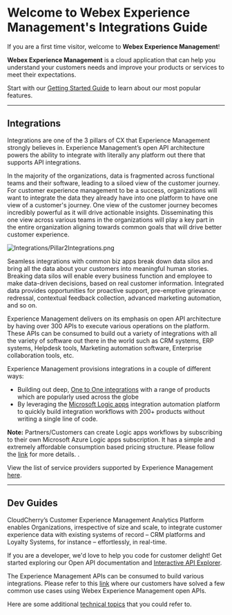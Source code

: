 # Welcome to Webex Experience Management's Integrations Guide

If you are a first time visitor, welcome to **Webex Experience Management**!

**Webex Experience Management** is a cloud application that can help you understand your customers needs and improve your products or services to meet their expectations.

Start with our [Getting Started Guide](https://cloudcherry.com/docs/user/getting-started/) to learn about our most popular features.

******

## Integrations

Integrations are one of the 3 pillars of CX that Experience Management strongly believes in. Experience Management’s open API architecture powers the ability to integrate with literally any platform out there that supports API integrations.

In the majority of the organizations, data is fragmented across functional teams and their software, leading to a siloed view of the customer journey. For customer experience management to be a success, organizations will want to integrate the data they already have into one platform to have one view of a customer's journey. One view of the customer journey becomes incredibly powerful as it will drive actionable insights. Disseminating this one view across various teams in the organizations will play a key part in the entire organization aligning towards common goals that will drive better customer experience.

![Integrations/Pillar2Integrations.png](https://cloudcherry.com/docs/Integrations/Pillar2Integrations.png)

Seamless integrations with common biz apps break down data silos and bring all the data about your customers into meaningful human stories. Breaking data silos will enable every business function and employee to make data-driven decisions, based on real customer information. Integrated data provides opportunities for proactive support, pre-emptive grievance redressal, contextual feedback collection, advanced marketing automation, and so on.

Experience Management delivers on its emphasis on open API architecture by having over 300 APIs to execute various operations on the platform. These APIs can be consumed to build out a variety of integrations with all the variety of software out there in the world such as CRM systems, ERP systems, Helpdesk tools, Marketing automation software, Enterprise collaboration tools, etc.

Experience Management provisions integrations in a couple of different ways:

* Building out deep, [One to One integrations](https://cloudcherry.com/docs/integrationscontent/) with a range of products which are popularly used across the globe
* By leveraging the [Microsoft Logic apps](https://cloudcherry.com/docs/integrationscontent/) integration automation platform to quickly build integration workflows with 200+ products without writing a single line of code.


**Note:** Partners/Customers can create Logic apps workflows by subscribing to their own Microsoft Azure Logic apps subscription. It has a simple and extremely affordable consumption based pricing structure. Please follow the [link](https://azure.microsoft.com/en-us/pricing/details/logic-apps/) for more details. .

View the list of service providers supported by Experience Management [here](https://cloudcherry.com/docs/integrationscontent/integrationcatalog/).

******

## Dev Guides
CloudCherry’s Customer Experience Management Analytics Platform enables Organizations, irrespective of size and scale, to integrate customer experience data with existing systems of record – CRM platforms and Loyalty Systems, for instance – effortlessly, in real-time.

If you are a developer, we'd love to help you code for customer delight! Get started exploring our Open API documentation and [Interactive API Explorer](https://cloudcherry.com/explore).

The Experience Management APIs can be consumed to build various integrations. Please refer to this [link](https://cloudcherry.com/docs/devguides/usecasesexamples/) where our customers have solved a few common use cases using Webex Experience Management open APIs.

Here are some additional [technical topics](https://cloudcherry.com/docs/devguides/adddevguides/) that you could refer to.